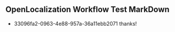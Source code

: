 ## OpenLocalization Workflow Test MarkDown
* 33096fa2-0963-4e88-957a-36a11ebb2071 thanks!

<!--HONumber=Oct16_HO3-->


